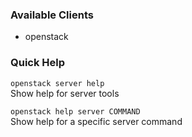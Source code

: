 ### Available Clients
* openstack

### Quick Help
`openstack server help`  
Show help for server tools

`openstack help server COMMAND`  
Show help for a specific server command
